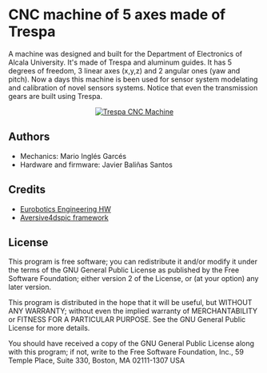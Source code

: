 # CNC machine of 5 axes made of Trespa

A machine was designed and built for the Department of Electronics of Alcala University. It's made of Trespa and aluminum guides. It has 5 degrees of freedom, 3 linear axes (x,y,z) and 2 angular ones (yaw and pitch). Now a days this machine is been used for sensor system modelating and calibration of novel sensors systems. Notice that even the transmission gears are built using Trespa.

<p align="center">
<a href="http://www.youtube.com/watch?feature=player_embedded&v=2beidHu1izE
" target="_blank"><img src="http://img.youtube.com/vi/2beidHu1izE/0.jpg"
alt="Trespa CNC Machine" width="240*2" height="180*2" /></a>
</p>

## Authors
* Mechanics: Mario Inglés Garcés
* Hardware and firmware: Javier Baliñas Santos

## Credits
* [Eurobotics Engineering HW](https://github.com/eurobotics/eurobotics_hardware)
* [Aversive4dspic framework](https://github.com/eurobotics/aversive4dspic)


## License

This program is free software; you can redistribute it and/or modify it under the terms of the GNU General Public License as published by the Free Software Foundation; either version 2 of the License, or (at your option) any later version.

This program is distributed in the hope that it will be useful, but WITHOUT ANY WARRANTY; without even the implied warranty of MERCHANTABILITY or FITNESS FOR A PARTICULAR PURPOSE.  See the GNU General Public License for more details.

You should have received a copy of the GNU General Public License along with this program; if not, write to the Free Software Foundation, Inc., 59 Temple Place, Suite 330, Boston, MA  02111-1307  USA
